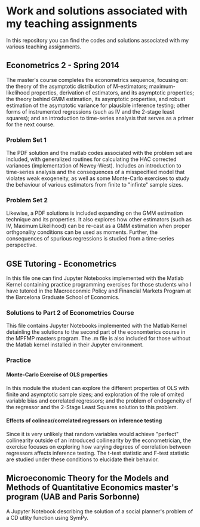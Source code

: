 # Work and solutions associated with my teaching assignments

In this repository you can find the codes and solutions associated with my various teaching assignments. 

## Econometrics 2 - Spring 2014

The master's course completes the econometrics sequence, focusing on: the theory of the asymptotic distribution of M-estimators; maximum-likelihood properties, derivation of estimators, and its asymptotic properties; the theory behind GMM estimation, its asymptotic properties, and robust estimation of the asymptotic variance for plausible inference testing; other forms of instrumented regressions (such as IV and the 2-stage least squares); and an introduction to time-series analysis that serves as a primer for the next course.

### Problem Set 1

The PDF solution and the matlab codes associated with the problem set are included, with generalized routines for calculating the HAC corrected variances (implementation of Newey-West). Includes an introduction to time-series analysis and the consequences of a misspecified model that violates weak exogeneity, as well as some Monte-Carlo exercises to study the behaviour of various estimators from finite to "infinte" sample sizes.

### Problem Set 2

Likewise, a PDF solutions is included expanding on the GMM estimation technique and its properties. It also explores how other estimators (such as IV, Maximum Likelihood) can be re-cast as a GMM estimation when proper orthgonality conditions can be used as moments. Further, the consequences of spurious regressions is studied from a time-series perspective. 

## GSE Tutoring - Econometrics

In this file one can find Jupyter Notebooks implemented with the Matlab Kernel containing practice programming exercises for those students who I have tutored in the Macroeconmic Policy and Financial Markets Program at the Barcelona Graduate School of Economics. 

### Solutions to Part 2 of Econometrics Course

This file contains Jupyter Notebooks implemented with the Matlab Kernel detainling the solutions to the second part of the economterics course in the MPFMP masters program. The .m file is also included for those without the Matlab kernel installed in their Jupyter environment.

### Practice

#### Monte-Carlo Exercise of OLS properties

In this module the student can explore the different properties of OLS with finite and asymptotic sample sizes; and exploration of the role of omited variable bias and correlated regressors; and the problem of endogeneity of the regressor and the 2-Stage Least Squares solution to this problem. 

#### Effects of colinear/correlated regressors on inference testing

Since it is very unlikely that random variables would achieve "perfect" collinearity outside of an introduced collinearity by the econometrician, the exercise focuses on exploring how varying degrees of correlation between regressors affects inference testing. The t-test statistic and F-test statistic are studied under these conditions to elucidate their behavior. 

## Microeconomic Theory for the Models and Methods of Quantitative Economics master's program (UAB and Paris Sorbonne)

A Jupyter Notebook describing the solution of a social planner's problem of a CD utlity function using SymPy.
